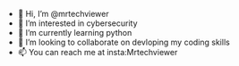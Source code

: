 - 👋 Hi, I’m @mrtechviewer
- 👀 I’m interested in cybersecurity
- 🌱 I’m currently learning python
- 💞️ I’m looking to collaborate on devloping my coding skills
- 📫 You can reach me at insta:Mrtechviewer

<!---
mrtechviewer/mrtechviewer is a ✨ special ✨ repository because its `README.md` (this file) appears on your GitHub profile.
You can click the Preview link to take a look at your changes.
--->
